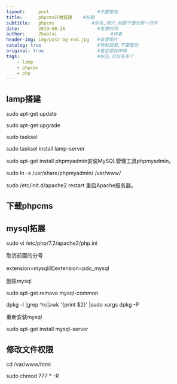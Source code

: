```yaml
---
layout:     post                  #不要管他
title:      phpcms环境搭建    #标题
subtitle:   phpcms              #别名,简介,标题下面的那一行字
date:       2019-08-26            #发表时间
author:     Zhaolai                    #作者
header-img: img/post-bg-rwd.jpg   #背景图片
catalog: true                     #导航目录,不要管他
original: true                    #是否原创申明
tags:                             #标签,可以有多个
    - lamp
    - phpcms
    - php
---
```

## lamp搭建

sudo apt-get update

sudo apt-get upgrade

sudo tasksel

 sudo tasksel install lamp-server 

sudo apt-get install phpmyadmin安装MySQL管理工具phpmyadmin。

sudo ln -s /usr/share/phpmyadmin/ /var/www/ 

sudo /etc/init.d/apache2 restart 重启Apache服务器。

## 下载phpcms



## mysql拓展

sudo vi /etc/php/7.2/apache2/php.ini

取消前面的分号

extension=mysqli和extension=pdo_mysql

删除mysql

sudo apt-get remove mysql-common

dpkg -l |grep ^rc|awk '{print $2}' |sudo xargs dpkg -P 

重新安装mysql

sudo apt-get install mysql-server

## 修改文件权限

cd /var/www/html

sudo chmod 777 * -R

## 